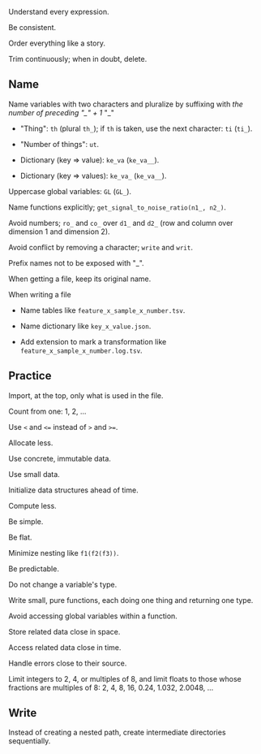 Understand every expression.

Be consistent.

Order everything like a story.

Trim continuously; when in doubt, delete.

## Name

Name variables with two characters and pluralize by suffixing with _the number of preceding "\_" + 1_ "\_"

- "Thing": `th` (plural `th_`); if `th` is taken, use the next character: `ti` (`ti_`).

- "Number of things": `ut`.

- Dictionary (key => value): `ke_va` (`ke_va__`).

- Dictionary (key => values): `ke_va_` (`ke_va__`).

Uppercase global variables: `GL` (`GL_`).

Name functions explicitly; `get_signal_to_noise_ratio(n1_, n2_)`.

Avoid numbers; `ro_` and `co_` over `d1_` and `d2_` (row and column over dimension 1 and dimension 2).

Avoid conflict by removing a character; `write` and `writ`.

Prefix names not to be exposed with "\_".

When getting a file, keep its original name.

When writing a file

- Name tables like `feature_x_sample_x_number.tsv`.

- Name dictionary like `key_x_value.json`.

- Add extension to mark a transformation like `feature_x_sample_x_number.log.tsv`.

## Practice

Import, at the top, only what is used in the file.

Count from one: 1, 2, ...

Use `<` and `<=` instead of `>` and `>=`.

Allocate less.

Use concrete, immutable data.

Use small data.

Initialize data structures ahead of time.

Compute less.

Be simple.

Be flat.

Minimize nesting like `f1(f2(f3))`.

Be predictable.

Do not change a variable's type.

Write small, pure functions, each doing one thing and returning one type.

Avoid accessing global variables within a function.

Store related data close in space.

Access related data close in time.

Handle errors close to their source.

Limit integers to 2, 4, or multiples of 8, and limit floats to those whose fractions are multiples of 8: 2, 4, 8, 16, 0.24, 1.032, 2.0048, ...

## Write

Instead of creating a nested path, create intermediate directories sequentially.

